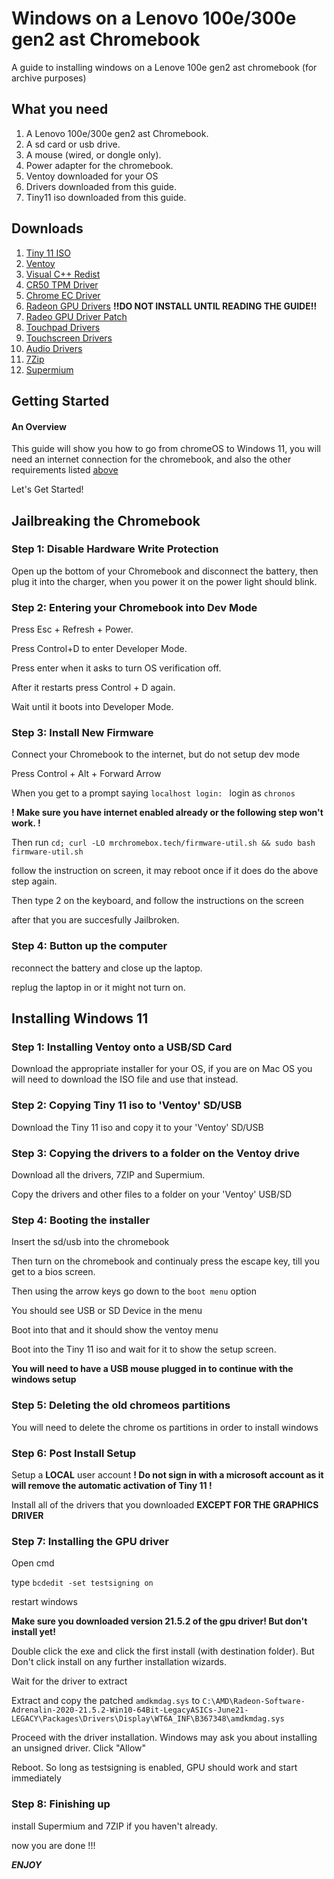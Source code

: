 # Windows on a Lenovo 100e/300e gen2 ast Chromebook

A guide to installing windows on a Lenove 100e gen2 ast chromebook (for archive purposes)


## What you need

1. A Lenovo 100e/300e gen2 ast Chromebook.
2. A sd card or usb drive.
3. A mouse (wired, or dongle only).
4. Power adapter for the chromebook.
5. Ventoy downloaded for your OS
5. Drivers downloaded from this guide.
6. Tiny11 iso downloaded from this guide.

## Downloads

1. [Tiny 11 ISO](https://www.mediafire.com/file/vn0ucvdb389sxl3/tiny11_23H2_x64.iso/file)
2. [Ventoy](https://www.ventoy.net)
3. [Visual C++ Redist](https://aka.ms/vs/17/release/vc_redist.x64.exe)
4. [CR50 TPM Driver](https://github.com/coolstar/driverinstallers/raw/master/cr50/cr50.1.0.1-installer.exe)
5. [Chrome EC Driver](https://github.com/coolstar/driverinstallers/raw/master/crosec/crosec.2.0.6-installer.exe)
6. [Radeon GPU Drivers](https://drivers.amd.com/drivers/radeon-software-adrenalin-2020-21.5.2-win10-64bit-legacyasics-june21-legacy.exe) **!!DO NOT INSTALL UNTIL READING THE GUIDE!!**
7. [Radeo GPU Driver Patch](https://coolstar.org/chromebook/downloads/drivers/stoney-amdkmdag-patch.zip)
8. [Touchpad Drivers](https://github.com/coolstar/driverinstallers/raw/master/crostouchpad/crostouchpad.4.1.6-installer.exe)
9. [Touchscreen Drivers](https://github.com/coolstar/driverinstallers/raw/master/crostouchscreen/crostouchscreen.2.9.5-installer.exe)
10. [Audio Drivers](https://github.com/coolstar/driverinstallers/raw/master/csaudioacp2x/csaudioacp2x.1.0.0-installer.exe)
11. [7Zip](https://www.7-zip.org/download.html)
12. [Supermium](https://win32subsystem.live/supermium/)

## Getting Started

#### An Overview

This guide will show you how to go from chromeOS to Windows 11, you will need an internet connection for the chromebook, and also the other requirements listed [above](/#downloads)

Let's Get Started!

## Jailbreaking the Chromebook

### Step 1: Disable Hardware Write Protection

Open up the bottom of your Chromebook and disconnect the battery, then plug it into the charger, when you power it on the power light should blink.

### Step 2: Entering your Chromebook into Dev Mode
Press Esc + Refresh + Power.

Press Control+D to enter Developer Mode.

Press enter when it asks to turn OS verification off.

After it restarts press Control + D again.

Wait until it boots into Developer Mode.

### Step 3: Install New Firmware

Connect your Chromebook to the internet, but do not setup dev mode

Press Control + Alt + Forward Arrow

When you get to a prompt saying ```localhost login: ``` login as ```chronos```

**! Make sure you have internet enabled already or the following step won't work. !**

Then run ```cd; curl -LO mrchromebox.tech/firmware-util.sh && sudo bash firmware-util.sh```

follow the instruction on screen, it may reboot once if it does do the above step again.

Then type 2 on the keyboard, and follow the instructions on the screen

after that you are succesfully Jailbroken.

### Step 4: Button up the computer

reconnect the battery and close up the laptop.

replug the laptop in or it might not turn on.

## Installing Windows 11

### Step 1: Installing Ventoy onto a USB/SD Card

Download the appropriate installer for your OS, if you are on Mac OS you will need to download the ISO file and use that instead.

### Step 2: Copying Tiny 11 iso to 'Ventoy' SD/USB

Download the Tiny 11 iso and copy it to your 'Ventoy' SD/USB

### Step 3: Copying the drivers to a folder on the Ventoy drive

Download all the drivers, 7ZIP and Supermium.

Copy the drivers and other files to a folder on your 'Ventoy' USB/SD 

### Step 4: Booting the installer

Insert the sd/usb into the chromebook 

Then turn on the chromebook and continualy press the escape key, till you get to a bios screen.

Then using the arrow keys go down to the ```boot menu``` option

You should see USB or SD Device in the menu

Boot into that and it should show the ventoy menu

Boot into the Tiny 11 iso and wait for it to show the setup screen.

**You will need to have a USB mouse plugged in to continue with the windows setup**

### Step 5: Deleting the old chromeos partitions

You will need to delete the chrome os partitions in order to install windows

### Step 6: Post Install Setup

Setup a **LOCAL** user account **! Do not sign in with a microsoft account as it will remove the automatic activation of Tiny 11 !**

Install all of the drivers that you downloaded **EXCEPT FOR THE GRAPHICS DRIVER**

### Step 7: Installing the GPU driver

Open cmd

type ```bcdedit -set testsigning on```

restart windows

**Make sure you downloaded version 21.5.2 of the gpu driver! But don't install yet!**

Double click the exe and click the first install (with destination folder). But Don't click install on any further installation wizards.

Wait for the driver to extract

Extract and copy the patched ```amdkmdag.sys``` to ```C:\AMD\Radeon-Software-Adrenalin-2020-21.5.2-Win10-64Bit-LegacyASICs-June21-LEGACY\Packages\Drivers\Display\WT6A_INF\B367348\amdkmdag.sys```

Proceed with the driver installation. Windows may ask you about installing an unsigned driver. Click "Allow"

Reboot. So long as testsigning is enabled, GPU should work and start immediately

### Step 8: Finishing up

install Supermium and 7ZIP if you haven't already.

now you are done !!! 

***ENJOY***
